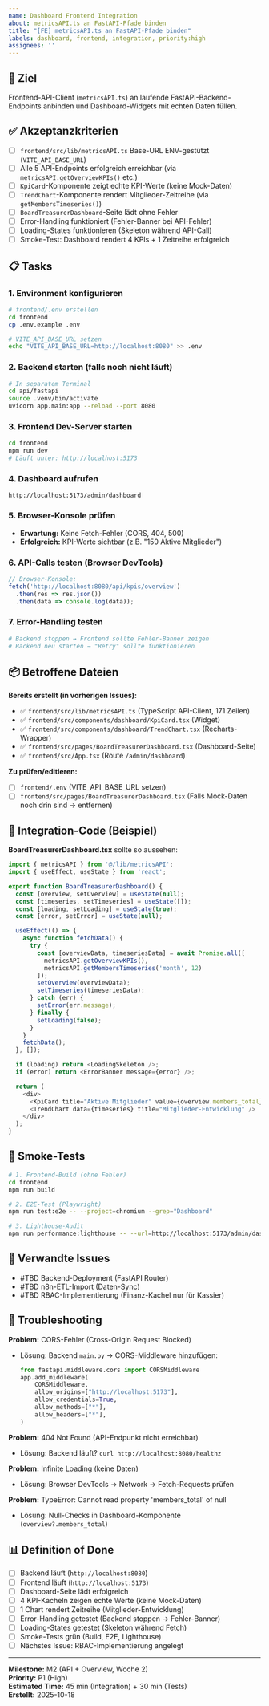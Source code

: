 ```yaml
---
name: Dashboard Frontend Integration
about: metricsAPI.ts an FastAPI-Pfade binden
title: "[FE] metricsAPI.ts an FastAPI-Pfade binden"
labels: dashboard, frontend, integration, priority:high
assignees: ''
---
```


## 🎯 Ziel

Frontend-API-Client (`metricsAPI.ts`) an laufende FastAPI-Backend-Endpoints anbinden und Dashboard-Widgets mit echten Daten füllen.

## ✅ Akzeptanzkriterien

- [ ] `frontend/src/lib/metricsAPI.ts` Base-URL ENV-gestützt (`VITE_API_BASE_URL`)
- [ ] Alle 5 API-Endpoints erfolgreich erreichbar (via `metricsAPI.getOverviewKPIs()` etc.)
- [ ] `KpiCard`-Komponente zeigt echte KPI-Werte (keine Mock-Daten)
- [ ] `TrendChart`-Komponente rendert Mitglieder-Zeitreihe (via `getMembersTimeseries()`)
- [ ] `BoardTreasurerDashboard`-Seite lädt ohne Fehler
- [ ] Error-Handling funktioniert (Fehler-Banner bei API-Fehler)
- [ ] Loading-States funktionieren (Skeleton während API-Call)
- [ ] Smoke-Test: Dashboard rendert 4 KPIs + 1 Zeitreihe erfolgreich

## 📋 Tasks

### 1. Environment konfigurieren
```bash
# frontend/.env erstellen
cd frontend
cp .env.example .env

# VITE_API_BASE_URL setzen
echo "VITE_API_BASE_URL=http://localhost:8080" >> .env
```

### 2. Backend starten (falls noch nicht läuft)
```bash
# In separatem Terminal
cd api/fastapi
source .venv/bin/activate
uvicorn app.main:app --reload --port 8080
```

### 3. Frontend Dev-Server starten
```bash
cd frontend
npm run dev
# Läuft unter: http://localhost:5173
```

### 4. Dashboard aufrufen
```
http://localhost:5173/admin/dashboard
```

### 5. Browser-Konsole prüfen
- **Erwartung:** Keine Fetch-Fehler (CORS, 404, 500)
- **Erfolgreich:** KPI-Werte sichtbar (z.B. "150 Aktive Mitglieder")

### 6. API-Calls testen (Browser DevTools)
```javascript
// Browser-Konsole:
fetch('http://localhost:8080/api/kpis/overview')
  .then(res => res.json())
  .then(data => console.log(data));
```

### 7. Error-Handling testen
```bash
# Backend stoppen → Frontend sollte Fehler-Banner zeigen
# Backend neu starten → "Retry" sollte funktionieren
```

## 📦 Betroffene Dateien

**Bereits erstellt (in vorherigen Issues):**
- ✅ `frontend/src/lib/metricsAPI.ts` (TypeScript API-Client, 171 Zeilen)
- ✅ `frontend/src/components/dashboard/KpiCard.tsx` (Widget)
- ✅ `frontend/src/components/dashboard/TrendChart.tsx` (Recharts-Wrapper)
- ✅ `frontend/src/pages/BoardTreasurerDashboard.tsx` (Dashboard-Seite)
- ✅ `frontend/src/App.tsx` (Route `/admin/dashboard`)

**Zu prüfen/editieren:**
- [ ] `frontend/.env` (VITE_API_BASE_URL setzen)
- [ ] `frontend/src/pages/BoardTreasurerDashboard.tsx` (Falls Mock-Daten noch drin sind → entfernen)

## 🔧 Integration-Code (Beispiel)

**BoardTreasurerDashboard.tsx** sollte so aussehen:

```typescript
import { metricsAPI } from '@/lib/metricsAPI';
import { useEffect, useState } from 'react';

export function BoardTreasurerDashboard() {
  const [overview, setOverview] = useState(null);
  const [timeseries, setTimeseries] = useState([]);
  const [loading, setLoading] = useState(true);
  const [error, setError] = useState(null);

  useEffect(() => {
    async function fetchData() {
      try {
        const [overviewData, timeseriesData] = await Promise.all([
          metricsAPI.getOverviewKPIs(),
          metricsAPI.getMembersTimeseries('month', 12)
        ]);
        setOverview(overviewData);
        setTimeseries(timeseriesData);
      } catch (err) {
        setError(err.message);
      } finally {
        setLoading(false);
      }
    }
    fetchData();
  }, []);

  if (loading) return <LoadingSkeleton />;
  if (error) return <ErrorBanner message={error} />;

  return (
    <div>
      <KpiCard title="Aktive Mitglieder" value={overview.members_total} />
      <TrendChart data={timeseries} title="Mitglieder-Entwicklung" />
    </div>
  );
}
```

## 🧪 Smoke-Tests

```bash
# 1. Frontend-Build (ohne Fehler)
cd frontend
npm run build

# 2. E2E-Test (Playwright)
npm run test:e2e -- --project=chromium --grep="Dashboard"

# 3. Lighthouse-Audit
npm run performance:lighthouse -- --url=http://localhost:5173/admin/dashboard
```

## 🔗 Verwandte Issues

- #TBD Backend-Deployment (FastAPI Router)
- #TBD n8n-ETL-Import (Daten-Sync)
- #TBD RBAC-Implementierung (Finanz-Kachel nur für Kassier)

## 🐛 Troubleshooting

**Problem:** CORS-Fehler (Cross-Origin Request Blocked)
- Lösung: Backend `main.py` → CORS-Middleware hinzufügen:
  ```python
  from fastapi.middleware.cors import CORSMiddleware
  app.add_middleware(
      CORSMiddleware,
      allow_origins=["http://localhost:5173"],
      allow_credentials=True,
      allow_methods=["*"],
      allow_headers=["*"],
  )
  ```

**Problem:** 404 Not Found (API-Endpunkt nicht erreichbar)
- Lösung: Backend läuft? `curl http://localhost:8080/healthz`

**Problem:** Infinite Loading (keine Daten)
- Lösung: Browser DevTools → Network → Fetch-Requests prüfen

**Problem:** TypeError: Cannot read property 'members_total' of null
- Lösung: Null-Checks in Dashboard-Komponente (`overview?.members_total`)

## 📊 Definition of Done

- [ ] Backend läuft (`http://localhost:8080`)
- [ ] Frontend läuft (`http://localhost:5173`)
- [ ] Dashboard-Seite lädt erfolgreich
- [ ] 4 KPI-Kacheln zeigen echte Werte (keine Mock-Daten)
- [ ] 1 Chart rendert Zeitreihe (Mitglieder-Entwicklung)
- [ ] Error-Handling getestet (Backend stoppen → Fehler-Banner)
- [ ] Loading-States getestet (Skeleton während Fetch)
- [ ] Smoke-Tests grün (Build, E2E, Lighthouse)
- [ ] Nächstes Issue: RBAC-Implementierung angelegt

---

**Milestone:** M2 (API + Overview, Woche 2)  
**Priority:** P1 (High)  
**Estimated Time:** 45 min (Integration) + 30 min (Tests)  
**Erstellt:** 2025-10-18
